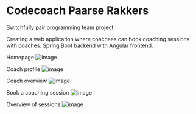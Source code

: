 # Codecoach Paarse Rakkers
Switchfully pair programming team project.

Creating a web application where coachees can book coaching sessions with coaches. 
Spring Boot backend with Angular frontend.

Homepage
![image](https://user-images.githubusercontent.com/58608713/147244809-84d4cf50-14e6-4ffb-947c-753fdfe0505d.png)

Coach profile
![image](https://user-images.githubusercontent.com/58608713/147244877-5557be95-7a58-4195-99e0-a8c50d5bf5d4.png)

Coach overview
![image](https://user-images.githubusercontent.com/58608713/147244889-bc4bdcdf-507a-4995-86bb-20a942215ee6.png)

Book a coaching session
![image](https://user-images.githubusercontent.com/58608713/147245009-554361f3-e681-430b-ad6e-f4d616235390.png)

Overview of sessions
![image](https://user-images.githubusercontent.com/58608713/147245033-ecfce197-e181-480a-8e2f-b05fd1dd4906.png)
